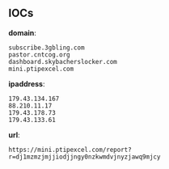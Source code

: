 
## IOCs

__domain__:

```text
subscribe.3gbling.com
pastor.cntcog.org
dashboard.skybacherslocker.com
mini.ptipexcel.com
```
__ipaddress__:

```text
179.43.134.167
88.210.11.17
179.43.178.73
179.43.133.61
```
__url__:

```text
https://mini.ptipexcel.com/report?r=dj1mzmzjmjjiodjjngy0nzkwmdvjnyzjawq9mjcy
```